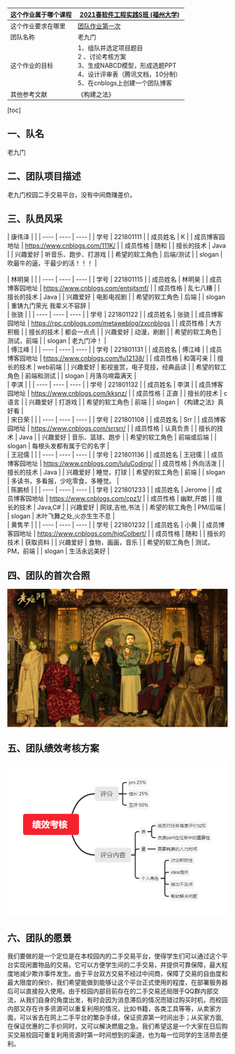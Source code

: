 |这个作业属于哪个课程|[2021春软件工程实践S班 (福州大学)](https://edu.cnblogs.com/campus/fzu/FZUSESPR21)|
|--    |--    |
|这个作业要求在哪里|[团队作业第一次](https://edu.cnblogs.com/campus/fzu/FZUSESPR21/homework/11847)|
|团队名称|老九门|
|这个作业的目标|1、组队并选定项目题目<br>2 、讨论考核方案<br>3、生成NABCD模型，形成选题PPT<br>4、设计评审表（腾讯文档，10分制）<br>5、在cnblogs上创建一个团队博客|
|其他参考文献| 《构建之法》  |

[toc]
## 一、队名
老九门
## 二、团队项目描述 
老九门校园二手交易平台，没有中间商赚差价。

## 三、队员风采

|  康伟泽 |      |
| ---- | ---- | ---- |
|   学号   |    221801111  |
|   成员姓名   |    K  |
|   成员博客园地址  |    https://www.cnblogs.com/111K/  |
|   成员性格   |    随和  |
|   擅长的技术   |    Java  |
|   兴趣爱好   |    听音乐、跑步、打游戏   |
|   希望的软工角色   |    后端/测试  |
|   slogan   |   吹最牛的逼，干最少的活！！！   |  
<br/>
|  林明昊 |      |
| ---- | ---- | ---- |
|   学号   |    221801115  |
|   成员姓名   |    林明昊  |
|   成员博客园地址  |    https://www.cnblogs.com/entsjtsmf/  |
|   成员性格   |    乱七八糟  |
|   擅长的技术   |    Java  |
|   兴趣爱好   |    电影电视剧   |
|   希望的软工角色   |    后端  |
|   slogan   |   重铸九门荣光 我辈义不容辞   |
<br/>
|  张骁 |      |
| ---- | ---- | ---- |
|   学号   |    221801122  |
|   成员姓名   |    张骁  |
|   成员博客园地址  |    https://rpc.cnblogs.com/metaweblog/zxcnblogs  |
|   成员性格   |    大方积极  |
|   擅长的技术   |    都会一点点  |
|   兴趣爱好   |    动漫，刷剧   |
|   希望的软工角色   |    测试，前端  |
|   slogan   |   老九门冲！   |
<br/>
|  傅江峰 |      |
| ---- | ---- | ---- |
|   学号   |    221801131  |
|   成员姓名   |    傅江峰  |
|   成员博客园地址  |    https://www.cnblogs.com/fu12138/  |
|   成员性格   |    和蔼可亲  |
|   擅长的技术   |    web前端  |
|   兴趣爱好   |    影视鉴赏，电子竞技，经典品读   |
|   希望的软工角色   |    前端和测试  |
|   slogan   |   月落乌啼霜满天   |
<br/>
|  李淇 |      |
| ---- | ---- | ---- |
|   学号   |    221801132  |
|   成员姓名   |    李淇  |
|   成员博客园地址  |    https://www.cnblogs.com/kksnz/  |
|   成员性格   |   正直  |
|   擅长的技术   |    c语言  |
|   兴趣爱好   |    打游戏   |
|   希望的软工角色   |    前端  |
|   slogan   |   《构建之法》真好看   |
<br/>
|  宋日荣 |      |
| ---- | ---- | ---- |
|   学号   |    221801108  |
|   成员姓名   |    Srr  |
|   成员博客园地址  |    https://www.cnblogs.com/srrsrr/  |
|   成员性格   |   认真负责  |
|   擅长的技术   |    Java  |
|   兴趣爱好   |   音乐、篮球、跑步   |
|   希望的软工角色   |    前端或后端  |
|   slogan  |   每根头发都有属于它的名字  |
<br/>
|  王冠儒 |      |
| ---- | ---- | ---- |
|   学号   |    221801136  |
|   成员姓名   |   王冠儒  |
|   成员博客园地址  |   https://www.cnblogs.com/luluCoding/  |
|   成员性格   |   外向活泼  |
|   擅长的技术   |    Java  |
|   兴趣爱好   |   睡觉，打球   |
|   希望的软工角色   |    前端 |
|   slogan |   多读书，多看报，少吃零食，多睡觉。  |
<br/>
|  陈鹏桢 |      |
| ---- | ---- | ---- |
|   学号   |    221801233  |
|   成员姓名   |   Jerome  |
|   成员博客园地址  |   https://www.cnblogs.com/cpz1/  |
|   成员性格   |   幽默,开朗  |
|   擅长的技术   |    Java,C#  |
|   兴趣爱好   |   网球,吉他,书法   |
|   希望的软工角色   |   PM/后端  |
|   slogan   |   木叶飞舞之处,火亦生生不息   |
<br/>
|  黄隽芊 |      |
| ---- | ---- | ---- |
|   学号   |    221801232  |
|   成员姓名   |   小黄  |
|   成员博客园地址  |  https://www.cnblogs.com/hjqColbert/  |
|   成员性格   |   随和 |
|   擅长的技术   |    获取资料  |
|   兴趣爱好  |   食物，画画，音乐   |
|   希望的软工角色   |   测试，PM，前端  |
|   slogan   |   生活永远美好   |

## 四、团队的首次合照
![第一张合照](pic2.jpg)
## 五、团队绩效考核方案
![团队绩效考核方案](pic1.png)
## 六、团队的愿景
我们要做的是一个定位是在本校园内的二手交易平台，使得学生们可以通过这个平台实现闲置物品的交易。它可以方便学生间的二手交易，并提供可靠保障，最大程度地减少欺诈事件发生。由于平台双方交易不经过中间商，保障了交易的自由度和最大限度的保价，我们希望能做到能够让这个平台正式使用的程度，在部署服务器后可以直接投入使用。由于校园内部目前存在的二手交易还局限于QQ群内部交流，从我们自身的角度出发，有时会因为消息滞后的情况而错过购买时机，而校园内部又存在许多资源可以重复利用的情况，比如书籍，各类工具等等，从卖家方面，可以省去在网上二手平台的繁杂手续，保证资源第一时间出手；从买家方面,在保证优惠的二手价同时，又可以解决燃眉之急。我们希望这是一个大家在日后购买交易校园可重复利用资源时第一时间想到的渠道，也为每一位同学的生活带去便利。
